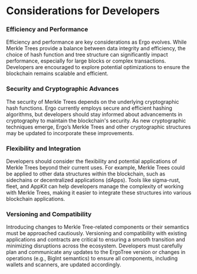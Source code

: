 # Considerations for Developers

### Efficiency and Performance

Efficiency and performance are key considerations as Ergo evolves. While Merkle Trees provide a balance between data integrity and efficiency, the choice of hash function and tree structure can significantly impact performance, especially for large blocks or complex transactions. Developers are encouraged to explore potential optimizations to ensure the blockchain remains scalable and efficient.

### Security and Cryptographic Advances

The security of Merkle Trees depends on the underlying cryptographic hash functions. Ergo currently employs secure and efficient hashing algorithms, but developers should stay informed about advancements in cryptography to maintain the blockchain's security. As new cryptographic techniques emerge, Ergo’s Merkle Trees and other cryptographic structures may be updated to incorporate these improvements.

### Flexibility and Integration

Developers should consider the flexibility and potential applications of Merkle Trees beyond their current uses. For example, Merkle Trees could be applied to other data structures within the blockchain, such as sidechains or decentralized applications (dApps). Tools like sigma-rust, fleet, and AppKit can help developers manage the complexity of working with Merkle Trees, making it easier to integrate these structures into various blockchain applications.

### Versioning and Compatibility

Introducing changes to Merkle Tree-related components or their semantics must be approached cautiously. Versioning and compatibility with existing applications and contracts are critical to ensuring a smooth transition and minimizing disruptions across the ecosystem. Developers must carefully plan and communicate any updates to the ErgoTree version or changes in operations (e.g., BigInt semantics) to ensure all components, including wallets and scanners, are updated accordingly.
